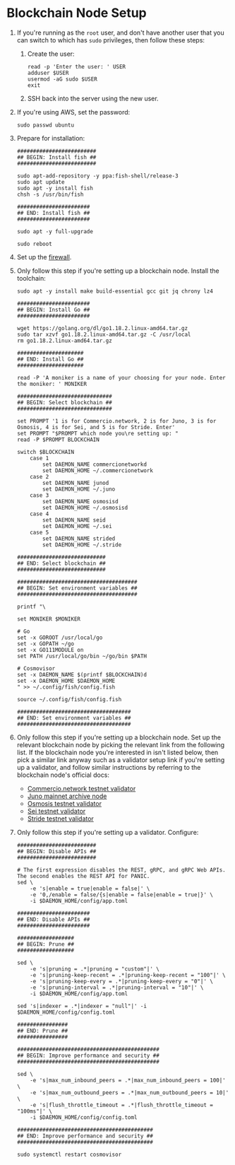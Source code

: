 # Blockchain Node Setup

1. If you're running as the `root` user, and don't have another user that you can switch to which has `sudo` privileges, then follow these steps:
    1. Create the user:

        ```shell
        read -p 'Enter the user: ' USER
        adduser $USER
        usermod -aG sudo $USER
        exit
        ```
    2. SSH back into the server using the new user.
2. If you're using AWS, set the password:

    ```shell
    sudo passwd ubuntu
    ```
3. Prepare for installation:

    ```shell
    #########################
    ## BEGIN: Install fish ##
    #########################
   
    sudo apt-add-repository -y ppa:fish-shell/release-3
    sudo apt update
    sudo apt -y install fish
    chsh -s /usr/bin/fish

    #######################
    ## END: Install fish ##
    #######################
   
    sudo apt -y full-upgrade
    
    sudo reboot
    ```
4. Set up the [firewall](firewall.md).
5. Only follow this step if you're setting up a blockchain node. Install the toolchain:

    ```shell
    sudo apt -y install make build-essential gcc git jq chrony lz4
   
    #######################
    ## BEGIN: Install Go ##
    #######################
   
    wget https://golang.org/dl/go1.18.2.linux-amd64.tar.gz
    sudo tar xzvf go1.18.2.linux-amd64.tar.gz -C /usr/local
    rm go1.18.2.linux-amd64.tar.gz
   
    #####################
    ## END: Install Go ##
    #####################
   
    read -P 'A moniker is a name of your choosing for your node. Enter the moniker: ' MONIKER
   
    ##############################
    ## BEGIN: Select blockchain ##
    ############################## 
   
    set PROMPT '1 is for Commercio.network, 2 is for Juno, 3 is for Osmosis, 4 is for Sei, and 5 is for Stride. Enter'
    set PROMPT "$PROMPT which node you\re setting up: "
    read -P $PROMPT BLOCKCHAIN

    switch $BLOCKCHAIN
        case 1
            set DAEMON_NAME commercionetworkd
            set DAEMON_HOME ~/.commercionetwork
        case 2
            set DAEMON_NAME junod
            set DAEMON_HOME ~/.juno
        case 3
            set DAEMON_NAME osmosisd
            set DAEMON_HOME ~/.osmosisd
        case 4
            set DAEMON_NAME seid
            set DAEMON_HOME ~/.sei
        case 5
            set DAEMON_NAME strided
            set DAEMON_HOME ~/.stride
   
    ############################
    ## END: Select blockchain ##
    ############################ 
   
    ######################################
    ## BEGIN: Set environment variables ##
    ###################################### 
   
    printf "\
   
    set MONIKER $MONIKER
    
    # Go
    set -x GOROOT /usr/local/go
    set -x GOPATH ~/go
    set -x GO111MODULE on
    set PATH /usr/local/go/bin ~/go/bin $PATH

    # Cosmovisor
    set -x DAEMON_NAME $(printf $BLOCKCHAIN)d
    set -x DAEMON_HOME $DAEMON_HOME
    " >> ~/.config/fish/config.fish
   
    source ~/.config/fish/config.fish
      
    ####################################
    ## END: Set environment variables ##
    #################################### 
    ```
6. Only follow this step if you're setting up a blockchain node. Set up the relevant blockchain node by picking the relevant link from the following list. If the blockchain node you're interested in isn't listed below, then pick a similar link anyway such as a validator setup link if you're setting up a validator, and follow similar instructions by referring to the blockchain node's official docs:
    - [Commercio.network testnet validator](blockchain-nodes/commercio-network/testnet11k/validator.md)
    - [Juno mainnet archive node](blockchain-nodes/juno/juno-1/archive-node.md)
    - [Osmosis testnet validator](blockchain-nodes/osmosis/osmo-test-4/validator.md)
    - [Sei testnet validator](blockchain-nodes/sei/atlantic-sub-1/validator.md)
    - [Stride testnet validator](blockchain-nodes/stride/STRIDE-TESTNET-4/validator.md)
7. Only follow this step if you're setting up a validator. Configure:

    ```shell
    #########################
    ## BEGIN: Disable APIs ##
    #########################
   
    # The first expression disables the REST, gRPC, and gRPC Web APIs. The second enables the REST API for PANIC.
    sed \
        -e 's|enable = true|enable = false|' \
        -e '0,/enable = false/{s|enable = false|enable = true|}' \
        -i $DAEMON_HOME/config/app.toml
   
    #######################
    ## END: Disable APIs ##
    #######################
   
    ##################
    ## BEGIN: Prune ##
    ##################
   
    sed \
        -e 's|pruning = .*|pruning = "custom"|' \
        -e 's|pruning-keep-recent = .*|pruning-keep-recent = "100"|' \
        -e 's|pruning-keep-every = .*|pruning-keep-every = "0"|' \
        -e 's|pruning-interval = .*|pruning-interval = "10"|' \
        -i $DAEMON_HOME/config/app.toml
   
    sed 's|indexer = .*|indexer = "null"|' -i $DAEMON_HOME/config/config.toml
   
    ################
    ## END: Prune ##
    ################
      
    #############################################
    ## BEGIN: Improve performance and security ##
    #############################################
   
    sed \
        -e 's|max_num_inbound_peers = .*|max_num_inbound_peers = 100|' \
        -e 's|max_num_outbound_peers = .*|max_num_outbound_peers = 10|' \
        -e 's|flush_throttle_timeout = .*|flush_throttle_timeout = "100ms"|' \
        -i $DAEMON_HOME/config/config.toml
   
    ###########################################
    ## END: Improve performance and security ##
    ###########################################
   
    sudo systemctl restart cosmovisor
    ```
